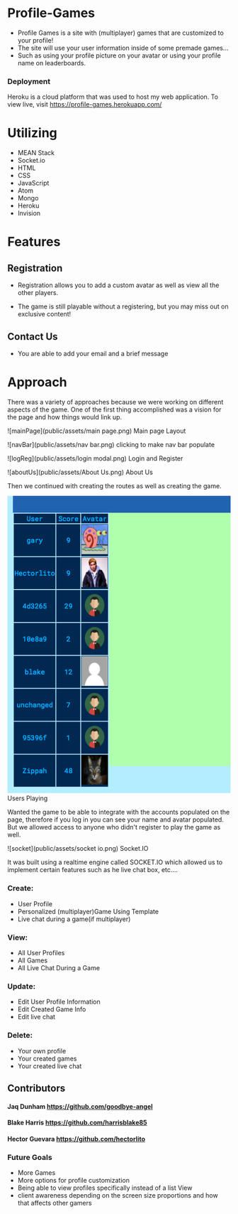 # Profile-Games
- Profile Games is a site with (multiplayer) games that are customized to your profile!
- The site will use your user information inside of some premade games...
- Such as using your profile picture on your avatar or using your profile name on leaderboards.

### Deployment

Heroku is a cloud platform that was used to host my web application. To view live, visit https://profile-games.herokuapp.com/

# Utilizing
 - MEAN Stack
 - Socket.io
 - HTML
 - CSS
 - JavaScript
 - Atom
 - Mongo
 - Heroku
 - Invision

# Features

## Registration
- Registration allows you to add a custom avatar as well as view all the other players.

- The game is still playable without a registering, but you may miss out on exclusive content!

## Contact Us

- You are able to add your email and a brief message

# Approach

There was a variety of approaches because we were working on different aspects of the game. One of the first thing accomplished was a vision for the page and how things would link up.

![mainPage](public/assets/main page.png)
Main page Layout

![navBar](public/assets/nav bar.png)
clicking to make nav bar populate

![logReg](public/assets/login modal.png)
Login and Register

![aboutUs](public/assets/About Us.png)
About Us

Then we continued with creating the routes as well as creating the game.

![usersplaying](public/assets/users.png)
Users Playing

Wanted the game to be able to integrate with the accounts populated on the page, therefore if you log in you can see your name and avatar populated. But we allowed access to anyone who didn't register to play the game as well.

![socket](public/assets/socket io.png)
Socket.IO

It was built using a realtime engine called SOCKET.IO which allowed us to implement certain features such as he live chat box, etc....

### Create:
 - User Profile
 - Personalized (multiplayer)Game Using Template
 - Live chat during a game(if multiplayer)

### View:
 - All User Profiles
 - All Games
 - All Live Chat During a Game

### Update:
 - Edit User Profile Information
 - Edit Created Game Info
 - Edit live chat

### Delete:
 - Your own profile
 - Your created games
 - Your created live chat

## Contributors
#### Jaq Dunham https://github.com/goodbye-angel
#### Blake Harris https://github.com/harrisblake85
#### Hector Guevara https://github.com/hectorlito

### Future Goals
- More Games
- More options for profile customization
- Being able to view profiles specifically instead of a list View
- client awareness depending on the screen size proportions and how that affects other gamers
